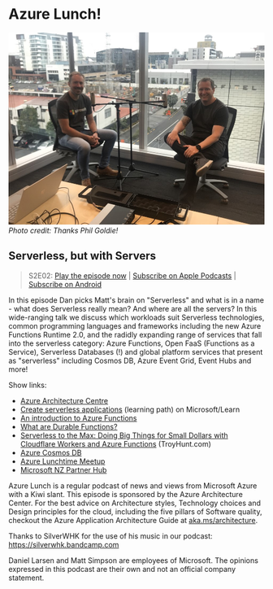 # Azure Lunch!

![Matt Simpson and Daniel Larsen recording a podcast](./s2e01_960.jpg) _Photo credit: Thanks Phil Goldie!_

## Serverless, but with Servers

> S2E02: [Play the episode now](https://azurelunchnz.azureedge.net/podcasts/azure-lunch-s2e02.mp3) |
> [Subscribe on Apple Podcasts](https://itunes.apple.com/nz/podcast/azure-lunch/id1436427476?mt=2)
| [Subscribe on Android](https://subscribeonandroid.com/azurelunchnz.azureedge.net/podcast/feed.rss)

<p>In this episode Dan picks Matt's brain on "Serverless" and what is in a name - what does Serverless
really mean? And where are all the servers? In this wide-ranging talk we discuss which workloads suit
Serverless technologies, common programming languages and frameworks including the new Azure Functions
Runtime 2.0, and the radidly expanding range of services that fall into the serverless category: Azure
Functions, Open FaaS (Functions as a Service), Serverless Databases (!) and global platform services
that present as "serverless" including Cosmos DB, Azure Event Grid, Event Hubs and more!</p>

<p>Show links:</p>
<ul>
<li><a href="https://aka.ms/architecture">Azure Architecture Centre</a></li>
<li><a href="https://docs.microsoft.com/en-us/learn/paths/create-serverless-applications/">Create serverless 
applications</a> (learning path) on Microsoft/Learn</li>
<li><a href="https://docs.microsoft.com/en-us/azure/azure-functions/functions-overview">An introduction to Azure Functions</a></li>
<li><a href="https://docs.microsoft.com/en-us/azure/azure-functions/durable/durable-functions-overview">What are Durable Functions?</a></li>
<li><a href="https://www.troyhunt.com/serverless-to-the-max-doing-big-things-for-small-dollars-with-cloudflare-workers-and-azure-functions/">Serverless 
to the Max: Doing Big Things for Small Dollars with Cloudflare Workers and Azure Functions</a> (TroyHunt.com)</li>
<li><a href="https://docs.microsoft.com/en-us/azure/cosmos-db/introduction">Azure Cosmos DB</a></li>
<li><a href="https://www.meetup.com/Auckland-Azure-Lunchtime-Meetup/">Azure Lunchtime Meetup</a></li>
<li><a href="https://aka.ms/nzpartnerhub">Microsoft NZ Partner Hub</a></li>
</ul>

<p>Azure Lunch is a regular podcast of news and views from Microsoft Azure with a Kiwi slant. This episode
is sponsored by the Azure Architecture Center. For the best advice on Architecture styles, Technology
choices and Design principles for the cloud, including the five pillars of Software quality, checkout
the Azure Application Architecture Guide at <a href="aka.ms/architecture">aka.ms/architecture</a>.</p>

<p>Thanks to SilverWHK for the use of his music in our podcast: <a href="https://silverwhk.bandcamp.com/">https://silverwhk.bandcamp.com</a></p>

<p>Daniel Larsen and Matt Simpson are employees of Microsoft. The opinions expressed in this podcast are
their own and not an official company statement.</p>
